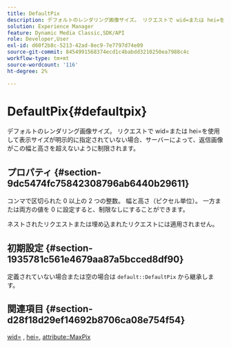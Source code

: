 ```yaml
---
title: DefaultPix
description: デフォルトのレンダリング画像サイズ。 リクエストで wid=または hei=を使用して表示サイズが明示的に指定されていない場合、サーバーによって、返信画像がこの幅と高さを超えないように制限されます。
solution: Experience Manager
feature: Dynamic Media Classic,SDK/API
role: Developer,User
exl-id: d60f2b8c-5213-42ad-8ec9-7e7797d74e09
source-git-commit: 8454991568374ecd1c4babdd3210250ea7988c4c
workflow-type: tm+mt
source-wordcount: '116'
ht-degree: 2%

---
```


# DefaultPix{#defaultpix}

デフォルトのレンダリング画像サイズ。 リクエストで wid=または hei=を使用して表示サイズが明示的に指定されていない場合、サーバーによって、返信画像がこの幅と高さを超えないように制限されます。

## プロパティ {#section-9dc5474fc75842308796ab6440b29611}

コンマで区切られた 0 以上の 2 つの整数。 幅と高さ（ピクセル単位）。 一方または両方の値を 0 に設定すると、制限なしにすることができます。

ネストされたリクエストまたは埋め込まれたリクエストには適用されません。

## 初期設定 {#section-1935781c561e4679aa87a5bcced8df90}

定義されていない場合または空の場合は `default::DefaultPix` から継承します。

## 関連項目 {#section-d28f18d29ef14692b8706ca08e754f54}

[wid=](../../../../../ir-api/http-protocol/image-rendering-api-ref/c-ir-http-protocol-ref/c-ir-http-protocol-command-reference/r-ir-wid.md#reference-b7e691b0624941168c94b2749ae233ec) , [hei=](../../../../../ir-api/http-protocol/image-rendering-api-ref/c-ir-http-protocol-ref/c-ir-http-protocol-command-reference/r-ir-hei.md#reference-1c08f60365a94417a39867c09cac5478), [attribute::MaxPix](../../../../../ir-api/material-cat/image-rendering-api-ref/c-ir-material-catalog/c-ir-attributes-reference/r-ir-maxpix.md#reference-569f186bbc2840a6bd3cffa8ff3e7657)
